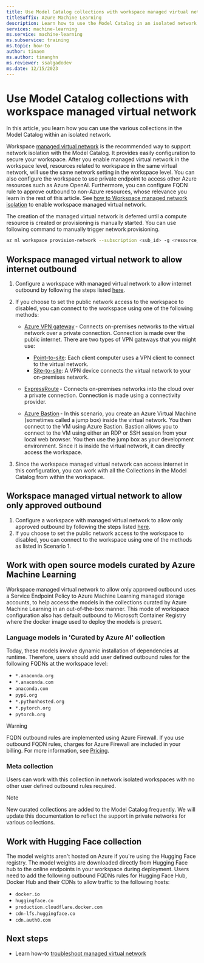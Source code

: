 ```yaml
---
title: Use Model Catalog collections with workspace managed virtual network
titleSuffix: Azure Machine Learning
description: Learn how to use the Model Catalog in an isolated network.
services: machine-learning
ms.service: machine-learning
ms.subservice: training
ms.topic: how-to
author: tinaem
ms.author: timanghn
ms.reviewer: ssalgadodev
ms.date: 12/15/2023
---
```


# Use Model Catalog collections with workspace managed virtual network

In this article, you learn how you can use the various collections in the Model Catalog within an isolated network. 

Workspace [managed virtual network](./how-to-network-isolation-planning.md) is the recommended way to support network isolation with the Model Catalog. It provides easily configuration to secure your workspace. After you enable managed virtual network in the workspace level, resources related to workspace in the same virtual network, will use the same network setting in the workspace level. You can also configure the workspace to use private endpoint to access other Azure resources such as Azure OpenAI. Furthermore, you can configure FQDN rule to approve outbound to non-Azure resources, whose relevance you learn in the rest of this article. See [how to Workspace managed network isolation](./how-to-managed-network.md) to enable workspace managed virtual network.

The creation of the managed virtual network is deferred until a compute resource is created or provisioning is manually started. You can use following command to manually trigger network provisioning.
```bash
az ml workspace provision-network --subscription <sub_id> -g <resource_group_name> -n <workspace_name>
```

## Workspace managed virtual network to allow internet outbound

1. Configure a workspace with managed virtual network to allow internet outbound by following the steps listed [here](./how-to-managed-network.md#configure-a-managed-virtual-network-to-allow-internet-outbound).
2. If you choose to set the public network access to the workspace to disabled, you can connect to the workspace using one of the following methods:

     * [Azure VPN gateway](/azure/vpn-gateway/vpn-gateway-about-vpngateways) - Connects on-premises networks to the virtual network over a private connection. Connection is made over the public internet. There are two types of VPN gateways that you might use: 

        * [Point-to-site](/azure/vpn-gateway/vpn-gateway-howto-point-to-site-resource-manager-portal): Each client computer uses a VPN client to connect to the virtual network. 
        * [Site-to-site](/azure/vpn-gateway/tutorial-site-to-site-portal): A VPN device connects the virtual network to your on-premises network. 

    * [ExpressRoute](https://azure.microsoft.com/products/expressroute/) - Connects on-premises networks into the cloud over a private connection. Connection is made using a connectivity provider. 

    * [Azure Bastion](/azure/bastion/bastion-overview) - In this scenario, you create an Azure Virtual Machine (sometimes called a jump box) inside the virtual network. You then connect to the VM using Azure Bastion. Bastion allows you to connect to the VM using either an RDP or SSH session from your local web browser. You then use the jump box as your development environment. Since it is inside the virtual network, it can directly access the workspace.
3. Since the workspace managed virtual network can access internet in this configuration, you can work with all the Collections in the Model Catalog from within the workspace. 

## Workspace managed virtual network to allow only approved outbound

1. Configure a workspace with managed virtual network to allow only approved outbound by following the steps listed [here](./how-to-managed-network.md#configure-a-managed-virtual-network-to-allow-only-approved-outbound).
2. If you choose to set the public network access to the workspace to disabled, you can connect to the workspace using one of the methods as listed in Scenario 1.


## Work with open source models curated by Azure Machine Learning

Workspace managed virtual network to allow only approved outbound uses a Service Endpoint Policy to Azure Machine Learning managed storage accounts, to help access the models in the collections curated by Azure Machine Learning in an out-of-the-box manner. This mode of workspace configuration also has default outbound to Microsoft Container Registry where the docker image used to deploy the models is present. 

### Language models in 'Curated by Azure AI' collection

Today, these models involve dynamic installation of dependencies at runtime. Therefore, users should add user defined outbound rules for the following FQDNs at the workspace level:

  * `*.anaconda.org`
  * `*.anaconda.com`
  * `anaconda.com`
  * `pypi.org`
  * `*.pythonhosted.org`
  * `*.pytorch.org`
  * `pytorch.org`

> [!WARNING]
> FQDN outbound rules are implemented using Azure Firewall. If you use outbound FQDN rules, charges for Azure Firewall are included in your billing. For more information, see [Pricing](./how-to-managed-network.md#pricing).
  
### Meta collection 

Users can work with this collection in network isolated workspaces with no other user defined outbound rules required. 

> [!NOTE]
> New curated collections are added to the Model Catalog frequently. We will update this documentation to reflect the support in private networks for various collections.

## Work with Hugging Face collection 

The model weights aren't hosted on Azure if you're using the Hugging Face registry. The model weights are downloaded directly from Hugging Face hub to the online endpoints in your workspace during deployment.
Users need to add the following outbound FQDNs rules for Hugging Face Hub, Docker Hub and their CDNs to allow traffic to the following hosts: 

  * `docker.io`
  * `huggingface.co`
  * `production.cloudflare.docker.com`
  * `cdn-lfs.huggingface.co`
  * `cdn.auth0.com`

## Next steps 

* Learn how-to [troubleshoot managed virtual network](./how-to-troubleshoot-managed-network.md)
  
